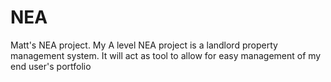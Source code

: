 # NEA
Matt's NEA project. My A level NEA project is a landlord property management system. It will act as  tool to allow for easy management of my end user's portfolio 
